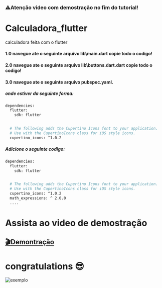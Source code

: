 ### ⚠️Atenção video com demostração no fim do tutorial!
# Calculadora_flutter
calculadora feita com o flutter



#### 1.0  navegue ate o seguinte arquivo lib\main.dart copie todo o codigo!
#### 2.0  navegue ate o seguinte arquivo lib\buttons.dart.dart copie todo o codigo!


#### 3.0 navegue ate o seguinte arquivo pubspec.yaml.
##### onde estiver da seguinte forma:
```bash
dependencies:
  flutter:
    sdk: flutter


  # The following adds the Cupertino Icons font to your application.
  # Use with the CupertinoIcons class for iOS style icons.
  cupertino_icons: ^1.0.2
```
##### Adicione o seguinte codigo:
```bash
dependencies:
  flutter:
    sdk: flutter


  # The following adds the Cupertino Icons font to your application.
  # Use with the CupertinoIcons class for iOS style icons.
  cupertino_icons: ^1.0.2
  math_expressions: ^ 2.0.0
  ....
```


# Assista ao video de demostração

## [🎬Demontração](https://drive.google.com/file/d/1O4gp0XPftkYvz-P75vqE0ggaAUGWENH4/view?usp=drivesdk)


# congratulations 😎
![exemplo](https://gifburg.com/images/gifs/congratulations/gifs/0006.gif)

